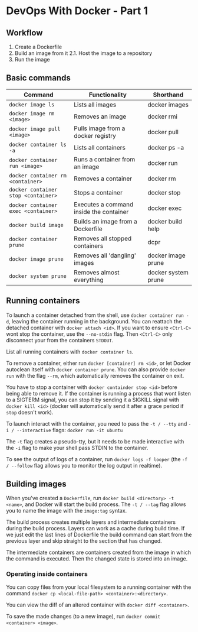 # DevOps With Docker - Part 1

## Workflow

1. Create a Dockerfile
2. Build an image from it
    2.1. Host the image to a repository
3. Run the image

## Basic commands

| Command                                | Functionality                           | Shorthand
|----------------------------------------|-----------------------------------------|--------------
| `docker image ls`                      | Lists all images                        | docker images
| `docker image rm <image>`              | Removes an image                        | docker rmi
| `docker image pull <image>`            | Pulls image from a docker registry      | docker pull
| `docker container ls -a`               | Lists all containers                    | docker ps -a
| `docker container run <image>`         | Runs a container from an image          | docker run
| `docker container rm <container>`      | Removes a container                     | docker rm
| `docker container stop <container>`    | Stops a container                       | docker stop
| `docker container exec <container>`    | Executes a command inside the container | docker exec
| `docker build image`                   | Builds an image from a Dockerfile       | docker build help
| `docker container prune`               | Removes all stopped containers          | dcpr
| `docker image prune`                   | Removes all 'dangling' images           | docker image prune
| `docker system prune`                  | Removes almost everything               | docker system prune

## Running containers

To launch a container detached from the shell, use `docker container run -d`, leaving the container running in the background. You can reattach the detached container with `docker attach <id>`. If you want to ensure `<Ctrl-C>` wont stop the container, use the `--no-stdin` flag. Then `<Ctrl-C>` only disconnect your from the containers `STDOUT`.

List all running containers with `docker container ls`.

To remove a container, either run `docker [container] rm <id>`, or let Docker autoclean itself with `docker container prune`. You can also provide `docker run` with the flag `--rm`, which automatically removes the container on exit.

You have to stop a container with `docker containder stop <id>` before being able to remove it.
If the container is running a process that wont listen to a SIGTERM signal, you can stop it by sending it a SIGKILL signal with `docker kill <id>` (docker will automatically send it after a grace period if `stop` doesn't work).

To launch interact with the container, you need to pass the `-t / --tty` and `-i / --interactive` flags: `docker run -it ubuntu`

The `-t` flag creates a pseudo-tty, but it needs to be made interactive with the `-i` flag to make your shell pass STDIN to the container.

To see the output of logs of a container, run `docker logs -f looper` (the `-f / --follow` flag allows you to monitor the log output in realtime).

## Building images

When you've created a `Dockerfile`, run `docker build <directory> -t <name>`, and Docker will start the build process. The `-t / --tag` flag allows you to name the image with the `image:tag` syntax.

The build process creates multiple layers and intermediate containers during the build process. Layers can work as a cache during build time. If we just edit the last lines of Dockerfile the build command can start from the previous layer and skip straight to the section that has changed.

The intermediate containers are containers created from the image in which the command is executed. Then the changed state is stored into an image.

### Operating inside containers

You can copy files from your local filesystem to a running container with the command `docker cp <local-file-path> <container>:<directory>`.

You can view the diff of an altered container with `docker diff <container>`.

To save the made changes (to a new image), run `docker commit <container> <image>`.
